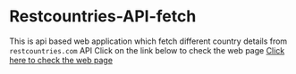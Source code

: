 # Restcountries-API-fetch
This is api based web application which fetch different country details from `restcountries.com` API
Click on the link below to check the web page
[Click here to check the web page](https://kaushal90060.github.io/Restcountries-API-fetch/)

